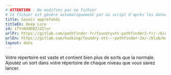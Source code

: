 ```yaml
---
# ATTENTION : Ne modifiez pas ce fichier
# Ce fichier est généré automatiquement par un script d'après les données du module Foundry VTT officiel et de sa traduction
title: Savoir approfondi
titleEn: Deep Lore
id: iTtnN49D8ZJ2Ilur
urlFr: https://gitlab.com/pathfinder-fr/foundryvtt-pathfinder2-fr/-/blob/master/data/feats/iTtnN49D8ZJ2Ilur.htm
urlEn: https://gitlab.com/hooking/foundry-vtt---pathfinder-2e/-/blob/master/packs/data/feats.db/deep-lore.json
layout: dons
---
```

Votre répertoire est vaste et contient bien plus de sorts que la normale. Ajoutez un sort dans votre répertoire de chaque niveau que vous savez lancer.
